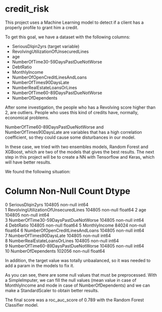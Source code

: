 # credit_risk
This project uses a Machine Learning model to detect if a client has a properly profile to grant him a credit.

To get this goal, we have a dataset with the following columns:

- SeriousDlqin2yrs (target variable) 
- RevolvingUtilizationOfUnsecuredLines
- age 
- NumberOfTime30-59DaysPastDueNotWorse
- DebtRatio
- MonthlyIncome
- NumberOfOpenCreditLinesAndLoans
- NumberOfTimes90DaysLate
- NumberRealEstateLoansOrLines
- NumberOfTime60-89DaysPastDueNotWorse
- NumberOfDependents

After some investigation, the people who has a Revolving score higher than 2, are outliers. People who uses this kind of credits have, normally, economical problems.

NumberOfTime60-89DaysPastDueNotWorse and NumberOfTimes90DaysLate are variables that has a high correlation coefficient, so they could cause some disturbances in our model.

In these case, we tried with two ensembles models, Random Forest and XGBoost, which are two of the models that gives the best results. The next step in this project will be to create a NN with Tensorflow and Keras, which will have better results.

We found the following situation:

#   Column                                Non-Null Count   Dtype  

 0   SeriousDlqin2yrs                      104805 non-null  int64  
 1   RevolvingUtilizationOfUnsecuredLines  104805 non-null  float64
 2   age                                   104805 non-null  int64  
 3   NumberOfTime30-59DaysPastDueNotWorse  104805 non-null  int64  
 4   DebtRatio                             104805 non-null  float64
 5   MonthlyIncome                         84024 non-null   float64
 6   NumberOfOpenCreditLinesAndLoans       104805 non-null  int64  
 7   NumberOfTimes90DaysLate               104805 non-null  int64  
 8   NumberRealEstateLoansOrLines          104805 non-null  int64  
 9   NumberOfTime60-89DaysPastDueNotWorse  104805 non-null  int64  
 10  NumberOfDependents                    102056 non-null  float64
 
In addition, the target value was totally unbaalanced, so it was needed to add a param in the models to fix it.
 
As you can see, there are some null values that must be preprocessed. With a SimpleImputer, we can fill the null values (mean value in case of MonthlyIncome and mode in case of NumberOfDependents) and we can make a StandardScaler to obtain better results.

The final score was a roc_auc_score of 0.789 with the Random Forest Classifier model.
